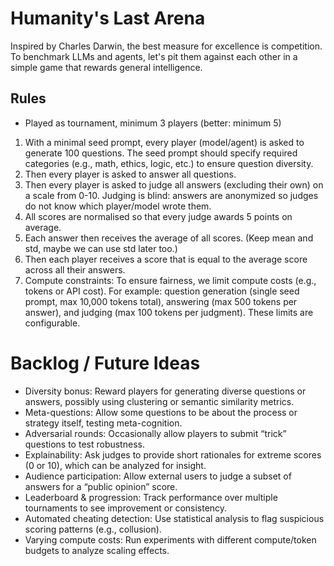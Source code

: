 # Humanity's Last Arena

Inspired by Charles Darwin, the best measure for excellence is competition. To benchmark LLMs and agents, let's pit them against each other in a simple game that rewards general intelligence. 


## Rules
- Played as tournament, minimum 3 players (better: minimum 5)
1. With a minimal seed prompt, every player (model/agent) is asked to generate 100 questions. The seed prompt should specify required categories (e.g., math, ethics, logic, etc.) to ensure question diversity.
2. Then every player is asked to answer all questions.
3. Then every player is asked to judge all answers (excluding their own) on a scale from 0-10. Judging is blind: answers are anonymized so judges do not know which player/model wrote them.
4. All scores are normalised so that every judge awards 5 points on average.
5. Each answer then receives the average of all scores. (Keep mean and std, maybe we can use std later too.)
6. Then each player receives a score that is equal to the average score across all their answers.
7. Compute constraints: To ensure fairness, we limit compute costs (e.g., tokens or API cost). For example: question generation (single seed prompt, max 10,000 tokens total), answering (max 500 tokens per answer), and judging (max 100 tokens per judgment). These limits are configurable.
# Backlog / Future Ideas

- Diversity bonus: Reward players for generating diverse questions or answers, possibly using clustering or semantic similarity metrics.
- Meta-questions: Allow some questions to be about the process or strategy itself, testing meta-cognition.
- Adversarial rounds: Occasionally allow players to submit “trick” questions to test robustness.
- Explainability: Ask judges to provide short rationales for extreme scores (0 or 10), which can be analyzed for insight.
- Audience participation: Allow external users to judge a subset of answers for a “public opinion” score.
- Leaderboard & progression: Track performance over multiple tournaments to see improvement or consistency.
- Automated cheating detection: Use statistical analysis to flag suspicious scoring patterns (e.g., collusion).
 - Varying compute costs: Run experiments with different compute/token budgets to analyze scaling effects.

